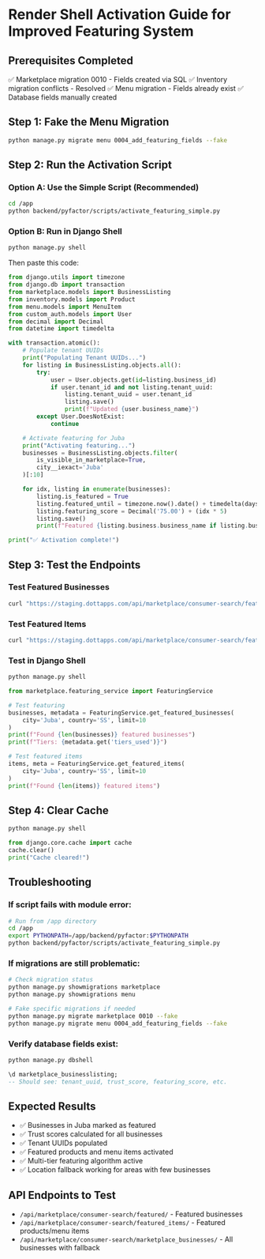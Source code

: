 # Render Shell Activation Guide for Improved Featuring System

## Prerequisites Completed
✅ Marketplace migration 0010 - Fields created via SQL
✅ Inventory migration conflicts - Resolved
✅ Menu migration - Fields already exist
✅ Database fields manually created

## Step 1: Fake the Menu Migration
```bash
python manage.py migrate menu 0004_add_featuring_fields --fake
```

## Step 2: Run the Activation Script

### Option A: Use the Simple Script (Recommended)
```bash
cd /app
python backend/pyfactor/scripts/activate_featuring_simple.py
```

### Option B: Run in Django Shell
```bash
python manage.py shell
```

Then paste this code:
```python
from django.utils import timezone
from django.db import transaction
from marketplace.models import BusinessListing
from inventory.models import Product
from menu.models import MenuItem
from custom_auth.models import User
from decimal import Decimal
from datetime import timedelta

with transaction.atomic():
    # Populate tenant UUIDs
    print("Populating Tenant UUIDs...")
    for listing in BusinessListing.objects.all():
        try:
            user = User.objects.get(id=listing.business_id)
            if user.tenant_id and not listing.tenant_uuid:
                listing.tenant_uuid = user.tenant_id
                listing.save()
                print(f"Updated {user.business_name}")
        except User.DoesNotExist:
            continue

    # Activate featuring for Juba
    print("Activating featuring...")
    businesses = BusinessListing.objects.filter(
        is_visible_in_marketplace=True,
        city__iexact='Juba'
    )[:10]

    for idx, listing in enumerate(businesses):
        listing.is_featured = True
        listing.featured_until = timezone.now().date() + timedelta(days=30)
        listing.featuring_score = Decimal('75.00') + (idx * 5)
        listing.save()
        print(f"Featured {listing.business.business_name if listing.business else listing.id}")

print("✅ Activation complete!")
```

## Step 3: Test the Endpoints

### Test Featured Businesses
```bash
curl "https://staging.dottapps.com/api/marketplace/consumer-search/featured/?city=Juba&country=SS"
```

### Test Featured Items
```bash
curl "https://staging.dottapps.com/api/marketplace/consumer-search/featured_items/?city=Juba&country=SS"
```

### Test in Django Shell
```bash
python manage.py shell
```

```python
from marketplace.featuring_service import FeaturingService

# Test featuring
businesses, metadata = FeaturingService.get_featured_businesses(
    city='Juba', country='SS', limit=10
)
print(f"Found {len(businesses)} featured businesses")
print(f"Tiers: {metadata.get('tiers_used')}")

# Test featured items
items, meta = FeaturingService.get_featured_items(
    city='Juba', country='SS', limit=10
)
print(f"Found {len(items)} featured items")
```

## Step 4: Clear Cache
```bash
python manage.py shell
```

```python
from django.core.cache import cache
cache.clear()
print("Cache cleared!")
```

## Troubleshooting

### If script fails with module error:
```bash
# Run from /app directory
cd /app
export PYTHONPATH=/app/backend/pyfactor:$PYTHONPATH
python backend/pyfactor/scripts/activate_featuring_simple.py
```

### If migrations are still problematic:
```bash
# Check migration status
python manage.py showmigrations marketplace
python manage.py showmigrations menu

# Fake specific migrations if needed
python manage.py migrate marketplace 0010 --fake
python manage.py migrate menu 0004_add_featuring_fields --fake
```

### Verify database fields exist:
```bash
python manage.py dbshell
```

```sql
\d marketplace_businesslisting;
-- Should see: tenant_uuid, trust_score, featuring_score, etc.
```

## Expected Results
- ✅ Businesses in Juba marked as featured
- ✅ Trust scores calculated for all businesses
- ✅ Tenant UUIDs populated
- ✅ Featured products and menu items activated
- ✅ Multi-tier featuring algorithm active
- ✅ Location fallback working for areas with few businesses

## API Endpoints to Test
- `/api/marketplace/consumer-search/featured/` - Featured businesses
- `/api/marketplace/consumer-search/featured_items/` - Featured products/menu items
- `/api/marketplace/consumer-search/marketplace_businesses/` - All businesses with fallback